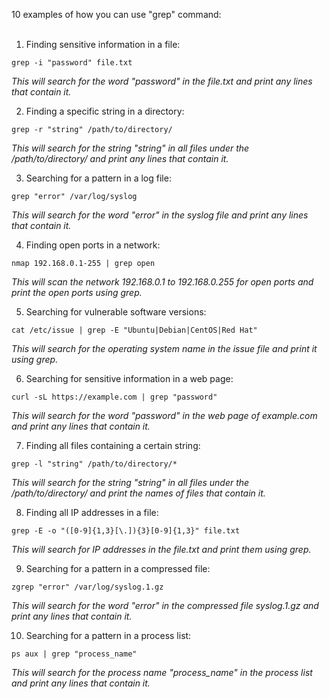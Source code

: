 10 examples of how you can use "grep" command:
<br>
<br>

1. Finding sensitive information in a file:
```
grep -i "password" file.txt
```
*This will search for the word "password" in the file.txt and print any lines that contain it.*

2. Finding a specific string in a directory:
```
grep -r "string" /path/to/directory/
```
*This will search for the string "string" in all files under the /path/to/directory/ and print any lines that contain it.*

3. Searching for a pattern in a log file:
```
grep "error" /var/log/syslog
```
*This will search for the word "error" in the syslog file and print any lines that contain it.*

4. Finding open ports in a network:
```
nmap 192.168.0.1-255 | grep open
```
*This will scan the network 192.168.0.1 to 192.168.0.255 for open ports and print the open ports using grep.*

5. Searching for vulnerable software versions:
```
cat /etc/issue | grep -E "Ubuntu|Debian|CentOS|Red Hat"
```
*This will search for the operating system name in the issue file and print it using grep.*

6. Searching for sensitive information in a web page:
```
curl -sL https://example.com | grep "password"
```
*This will search for the word "password" in the web page of example.com and print any lines that contain it.*

7. Finding all files containing a certain string:
```
grep -l "string" /path/to/directory/*
```
*This will search for the string "string" in all files under the /path/to/directory/ and print the names of files that contain it.*

8. Finding all IP addresses in a file:
```
grep -E -o "([0-9]{1,3}[\.]){3}[0-9]{1,3}" file.txt
```
*This will search for IP addresses in the file.txt and print them using grep.*

9. Searching for a pattern in a compressed file:
```
zgrep "error" /var/log/syslog.1.gz
```
*This will search for the word "error" in the compressed file syslog.1.gz and print any lines that contain it.*

10. Searching for a pattern in a process list:
```
ps aux | grep "process_name"
```
*This will search for the process name "process_name" in the process list and print any lines that contain it.*

